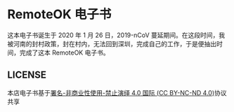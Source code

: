 # RemoteOK 电子书

这本电子书诞生于 2020 年 1 月 26 日，2019-nCoV 蔓延期间。在这段时间，我被河南的封村政策，封在村内，无法回到深圳，完成自己的工作，于是便抽出时间，完成了这本 RemoteOK 电子书。

## LICENSE

本店电子书基于[署名-非商业性使用-禁止演绎 4.0 国际 (CC BY-NC-ND 4.0)](https://creativecommons.org/licenses/by-nc-nd/4.0/deed.zh)协议共享
